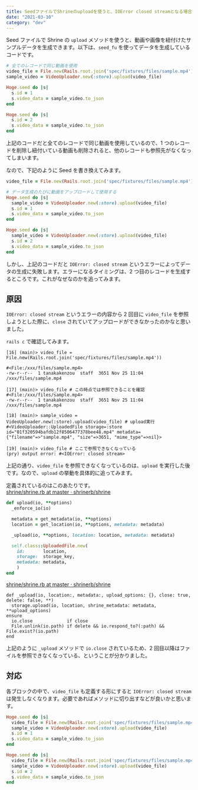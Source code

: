 ```yaml
---
title: SeedファイルでShrineのuploadを使うと、IOError closed streamとなる場合の対処
date: "2021-03-10"
category: "dev"
---
```


Seed ファイルで Shrine の `upload` メソッドを使うと、動画や画像を紐付けたサンプルデータを生成できます。以下は、`seed_fu` を使ってデータを生成しているコードです。

```rb:db/fixtures/hoge.rb
# 全てのレコードで同じ動画を使用
video_file = File.new(Rails.root.join('spec/fixtures/files/sample.mp4'))
sample_video = VideoUploader.new(:store).upload(video_file)

Hoge.seed do |s|
  s.id = 1
  s.video_data = sample_video.to_json
end

Hoge.seed do |s|
  s.id = 2
  s.video_data = sample_video.to_json
end
```

上記のコードだと全てのレコードで同じ動画を使用しているので、1 つのレコードを削除し紐付いている動画も削除されると、他のレコードも参照先がなくなってしまいます。

なので、下記のように Seed を書き換えてみます。

```rb:db/fixtures/hoge.rb
video_file = File.new(Rails.root.join('spec/fixtures/files/sample.mp4'))

# データ生成のたびに動画をアップロードして使用する
Hoge.seed do |s|
  sample_video = VideoUploader.new(:store).upload(video_file)
  s.id = 1
  s.video_data = sample_video.to_json
end

Hoge.seed do |s|
  sample_video = VideoUploader.new(:store).upload(video_file)
  s.id = 2
  s.video_data = sample_video.to_json
end
```

しかし、上記のコードだと `IOError: closed stream` というエラーによってデータの生成に失敗します。エラーになるタイミングは、2 つ目のレコードを生成するところです。これがなぜなのかを追ってみます。

## 原因

`IOError: closed stream` というエラーの内容から 2 回目に `video_file` を参照しようとした際に、`close` されていてアップロードができなかったのかなと思いました。

`rails c` で確認してみます。

```shell
[16] (main)> video_file = File.new(Rails.root.join('spec/fixtures/files/sample.mp4'))

#<File:/xxx/files/sample.mp4>
-rw-r--r--  1 tanakakenzou  staff  3651 Nov 25 11:04 /xxx/files/sample.mp4

[17] (main)> video_file # この時点では参照できることを確認
#<File:/xxx/files/sample.mp4>
-rw-r--r--  1 tanakakenzou  staff  3651 Nov 25 11:04 /xxx/files/sample.mp4

[18] (main)> sample_video = VideoUploader.new(:store).upload(video_file) # upload実行
#<VideoUploader::UploadedFile storage=:store id="01f320594bafdb12f8506477378bee48.mp4" metadata={"filename"=>"sample.mp4", "size"=>3651, "mime_type"=>nil}>

[19] (main)> video_file # ここで参照できなくなっている
(pry) output error: #<IOError: closed stream>
```

上記の通り、`video_file` を参照できなくなっているのは、`upload` を実行した後です。なので、`upload` の挙動を具体的に追ってみます。

定義されているのはこのあたりです。  
[shrine/shrine.rb at master · shrinerb/shrine](https://github.com/shrinerb/shrine/blob/master/lib/shrine.rb)

```rb:lib/shrine.rb
def upload(io, **options)
  _enforce_io(io)

  metadata = get_metadata(io, **options)
  location = get_location(io, **options, metadata: metadata)

  _upload(io, **options, location: location, metadata: metadata)

  self.class::UploadedFile.new(
    id:       location,
    storage:  storage_key,
    metadata: metadata,
    )
end
```

[shrine/shrine.rb at master · shrinerb/shrine](https://github.com/shrinerb/shrine/blob/6c6b80a5ab2a84edf2cf90c75ccec9ecbd319993/lib/shrine.rb#L244)

```rb:
def _upload(io, location:, metadata:, upload_options: {}, close: true, delete: false, **)
  storage.upload(io, location, shrine_metadata: metadata, **upload_options)
ensure
  io.close             if close
  File.unlink(io.path) if delete && io.respond_to?(:path) && File.exist?(io.path)
end
```

上記のように `_upload` メソッドで `io.close` されているため、2 回目以降はファイルを参照できなくなっている、ということが分かりました。

## 対応

各ブロックの中で、`video_file` も定義する形にすると `IOError: closed stream` は発生しなくなります。必要であればメソッドに切り出すなどが良いかと思います。

```rb:db/fixtures/hoge.rb
Hoge.seed do |s|
  video_file = File.new(Rails.root.join('spec/fixtures/files/sample.mp4'))
  sample_video = VideoUploader.new(:store).upload(video_file)
  s.id = 1
  s.video_data = sample_video.to_json
end

Hoge.seed do |s|
  video_file = File.new(Rails.root.join('spec/fixtures/files/sample.mp4'))
  sample_video = VideoUploader.new(:store).upload(video_file)
  s.id = 2
  s.video_data = sample_video.to_json
end
```
